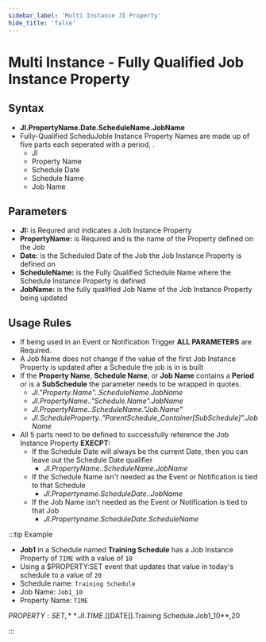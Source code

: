 ```yaml
---
sidebar_label: 'Multi Instance JI Property'
hide_title: 'false'
---
```


<head>
  <meta name="robots" content="noindex, nofollow" />
</head>

# Multi Instance - Fully Qualified Job Instance Property

## Syntax

* **JI.PropertyName.Date.ScheduleName.JobName**
* Fully-Qualified ScheduJoble Instance Property Names are made up of five parts each seperated with a period, .
  * JI
  * Property Name
  * Schedule Date
  * Schedule Name
  * Job Name

## Parameters  

* **JI:** is Requred and indicates a Job Instance Property
* **PropertyName:** is Required and is the name of the Property defined on the Job
* **Date:** is the Scheduled Date of the Job the Job Instance Property is defined on
* **ScheduleName:** is the Fully Qualified Schedule Name where the Schedule Instance Property is defined
* **JobName:** is the fully qualified Job Name of the Job Instance Property being updated 

## Usage Rules

* If being used in an Event or Notification Trigger **ALL PARAMETERS** are Required.
* A Job Name does not change if the value of the first Job Instance Property is updated after a Schedule the job is in is built
* If the **Property Name**, **Schedule Name**, or **Job Name** contains a **Period** or is a **SubSchedule** the parameter needs to be wrapped in quotes.
  * _JI."Property.Name"..ScheduleName.JobName_
  * _JI.PropertyName.."Schedule.Name".JobName_
  * _JI.PropertyName..ScheduleName."Job.Name"_
  * _JI.ScheduleProperty.."ParentSchedule\_Container[SubSchedule]".JobName_
* All 5 parts need to be defined to successfully reference the Job Instance Property **EXECPT:**
  * If the Schedule Date will always be the current Date, then you can leave out the Schedule Date qualifier
    * _JI.PropertyName..ScheduleName.JobName_
  * If the Schedule Name isn't needed as the Event or Notification is tied to that Schedule
    * _JI.Propertyname.ScheduleDate..JobName_
  * If the Job Name isn't needed as the Event or Notification is tied to that Job
      * _JI.Propertyname.ScheduleDate.ScheduleName_

:::tip Example

* **Job1** in a Schedule named **Training Schedule** has a Job Instance Property of ```TIME``` with a value of ```10```
* Using a $PROPERTY:SET event that updates that value in today's schedule to a value of ```20```
* Schedule name: ```Training Schedule```
* Job Name: ```Job1_10```
* Property Name: ```TIME```

$PROPERTY:SET,**JI.TIME.[[$DATE]].Training Schedule.Job1_10**,20

:::
